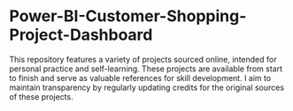 # Power-BI-Customer-Shopping-Project-Dashboard
This repository features a variety of projects sourced online, intended for personal practice and self-learning. These projects are available from start to finish and serve as valuable references for skill development. I aim to maintain transparency by regularly updating credits for the original sources of these projects.
